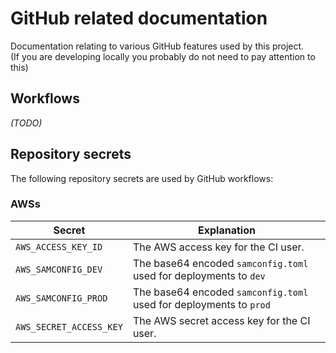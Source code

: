 # GitHub related documentation
Documentation relating to various GitHub features used by this project.  
(If you are developing locally you probably do not need to pay attention to this)

## Workflows
_(TODO)_

## Repository secrets
The following repository secrets are used by GitHub workflows:

### AWSs
| Secret | Explanation
|---|---|
|`AWS_ACCESS_KEY_ID`|The AWS access key for the CI user.|
|`AWS_SAMCONFIG_DEV`|The base64 encoded `samconfig.toml` used for deployments to `dev`|
|`AWS_SAMCONFIG_PROD`|The base64 encoded `samconfig.toml` used for deployments to `prod`|
|`AWS_SECRET_ACCESS_KEY`|The AWS secret access key for the CI user.|

